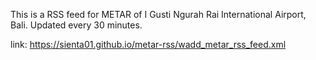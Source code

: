 This is a RSS feed for METAR of I Gusti Ngurah Rai International Airport, Bali.
Updated every 30 minutes.

link:
https://sienta01.github.io/metar-rss/wadd_metar_rss_feed.xml
